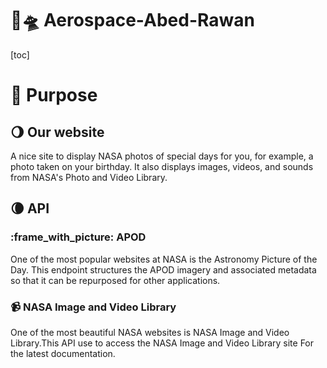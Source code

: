 # :satellite:🛸 Aerospace-Abed-Rawan

[toc]

# :pushpin: Purpose 

## :waning_gibbous_moon: Our website 
A nice site to display NASA photos of special days for you, for example, a photo taken on your birthday. It also displays images, videos, and sounds from NASA's Photo and Video Library.
## :waning_crescent_moon: API 

### :frame_with_picture: APOD 
One of the most popular websites at NASA is the Astronomy Picture of the Day. This endpoint structures the APOD imagery and associated metadata so that it can be repurposed for other applications.

### :video_camera: NASA Image and Video Library 
One of the most beautiful NASA websites is NASA Image and Video Library.This API use to access the NASA Image and Video Library site For the latest documentation.
